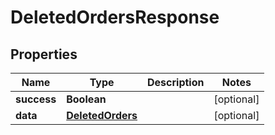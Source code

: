 # DeletedOrdersResponse

## Properties
Name | Type | Description | Notes
------------ | ------------- | ------------- | -------------
**success** | **Boolean** |  |  [optional]
**data** | [**DeletedOrders**](DeletedOrders.md) |  |  [optional]
